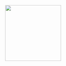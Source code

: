 
<!---
404namiii/404namiii is a ✨ special ✨ repository because its `README.md` (this file) appears on your GitHub profile.
You can click the Preview link to take a look at your changes.
--->
<img height="180em" src="https://github-readme-stats.vercel.app/api?username=404namiii&show_icons=true&hide_border=true&&count_private=true&include_all_commits=true" />
